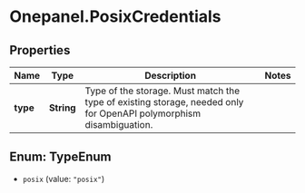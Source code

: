 # Onepanel.PosixCredentials

## Properties
Name | Type | Description | Notes
------------ | ------------- | ------------- | -------------
**type** | **String** | Type of the storage. Must match the type of existing storage, needed only for OpenAPI polymorphism disambiguation.  | 


<a name="TypeEnum"></a>
## Enum: TypeEnum


* `posix` (value: `"posix"`)




